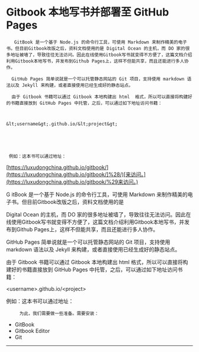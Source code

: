 # Gitbook 本地写书并部署至 GitHub Pages

       GitBook 是一个基于 Node.js 的命令行工具，可使用 Markdown 来制作精美的电子书。但目前Gitbook改版之后，资料文档使用的是 Digital Ocean 的主机，而 DO 家的很多地址被墙了，导致往往无法访问。因此在线使用Gitbook写书就变得不方便了，这篇文档介绍利用Gitbook本地写书，并发布到Github Pages上，这样不但能共享，而且还能进行多人协作。

      GitHub Pages 简单说就是一个可以托管静态网站的 Git 项目，支持使用 markdown 语法以及 Jekyll 来构建，或者直接使用已经生成好的静态站点。

      由于 Gitbook 书籍可以通过 Gitbook 本地构建出 html  格式，所以可以直接将构建好的书籍直接放到 GitHub Pages 中托管，之后，可以通过如下地址访问书籍：



    &lt;username&gt;.github.io/&lt;project&gt;





     例如：这本书可以通过地址：

[https://luxudongchina.github.io/gitbook/](https://luxudongchina.github.io/gitbook/]%28/)[来访问。](https://luxudongchina.github.io/gitbook/%29来访问。)

GitBook 是一个基于 Node.js 的命令行工具，可使用 Markdown 来制作精美的电子书。但目前Gitbook改版之后，资料文档使用的是

Digital Ocean 的主机，而 DO 家的很多地址被墙了，导致往往无法访问。因此在线使用Gitbook写书就变得不方便了，这篇文档介绍利用Gitbook本地写书，并发布到Github Pages上，这样不但能共享，而且还能进行多人协作。



GitHub Pages 简单说就是一个可以托管静态网站的 Git 项目，支持使用 markdown 语法以及 Jekyll 来构建，或者直接使用已经生成好的静态站点。



由于 Gitbook 书籍可以通过 Gitbook 本地构建出 html 格式，所以可以直接将构建好的书籍直接放到 GitHub Pages 中托管，之后，可以通过如下地址访问书籍：



&lt;username&gt;.github.io/&lt;project&gt;





例如：这本书可以通过地址：

```
     为此，我们需要做一些准备。需要安装：
```

* GitBook
* Gitbook Editor
* Git

---



